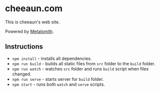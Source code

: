 cheeaun.com
===

This is cheeaun's web site.

Powered by [Metalsmith](http://www.metalsmith.io/).

Instructions
---

- `npm install` - installs all dependencies.
- `npm run build` - builds all static files from `src` folder to the `build` folder.
- `npm run watch` - watches `src` folder and runs `build` script when files changed.
- `npm run serve` - starts server for `build` folder.
- `npm start` - runs both `watch` and `serve` scripts.
